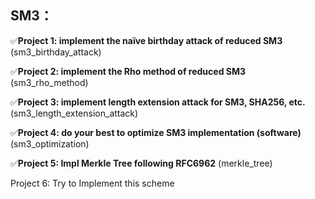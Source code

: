 ## SM3：

✅**Project 1: implement the naïve birthday attack of reduced SM3** (sm3_birthday_attack)

✅**Project 2: implement the Rho method of reduced SM3** (sm3_rho_method)

✅**Project 3: implement length extension attack for SM3, SHA256, etc.** (sm3_length_extension_attack)

✅**Project 4: do your best to optimize SM3 implementation (software)** (sm3_optimization)

✅**Project 5: Impl Merkle Tree following RFC6962** (merkle_tree)

Project 6: Try to Implement this scheme

